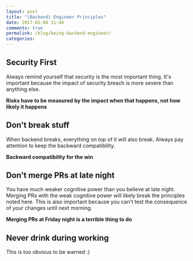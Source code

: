```yaml
---
layout: post
title: "(Backend) Engineer Principles"
date: 2017-02-08 11:44
comments: true
permalink: /blog/being-backend-engineer/
categories:
---
```


## Security First

Always remind yourself that security is the most important thing. It's important because the impact of security breach is more severe than anything else.

**Risks have to be measured by the impact when that happens, not how likely it happens**

## Don't break stuff

When backend breaks, everything on top of it will also break. Always pay attention to keep the backward compatibility.

**Backward compatibility for the win**

## Don't merge PRs at late night

You have much weaker cognitive power than you believe at late night. Merging PRs with the weak cognitive power will likely break the principles noted here.
This is also important because you can't test the consequence of your changes until next morning.

**Merging PRs at Friday night is a terrible thing to do**

## Never drink during working

This is too obvious to be warned :)
